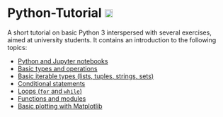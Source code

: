 # Python-Tutorial <img src="https://upload.wikimedia.org/wikipedia/commons/thumb/c/c3/Python-logo-notext.svg/1200px-Python-logo-notext.svg.png" width="18"> 

A short tutorial on basic Python 3 interspersed with several exercises, aimed at
university students. It contains an introduction to the following topics:

* [Python and Jupyter notebooks](https://github.com/pzuehlke/Python-Tutorial/blob/main/1-about_python_and_jupyter_notebooks.ipynb)
* [Basic types and operations](https://github.com/pzuehlke/Python-Tutorial/blob/main/2-variables_types_and_basic_operators.ipynb)
* [Basic iterable types (lists, tuples, strings, sets)](https://github.com/pzuehlke/Python-Tutorial/blob/main/3-strings_lists_and_tuples.ipynb)
* [Conditional statements](https://github.com/pzuehlke/Python-Tutorial/blob/main/4-conditionals_and_list_comprehensions.ipynb)
* [Loops (`for` and `while`)](https://github.com/pzuehlke/Python-Tutorial/blob/main/5-for_and_while.ipynb)
* [Functions and modules](https://github.com/pzuehlke/Python-Tutorial/blob/main/6-functions_and_modules.ipynb)
* [Basic plotting with Matplotlib](https://github.com/pzuehlke/Python-Tutorial/blob/main/7-introduction_to_matplotlib.ipynb)


